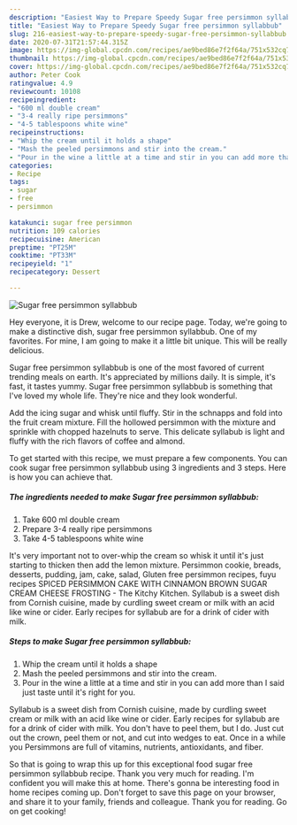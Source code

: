 ```yaml
---
description: "Easiest Way to Prepare Speedy Sugar free persimmon syllabbub"
title: "Easiest Way to Prepare Speedy Sugar free persimmon syllabbub"
slug: 216-easiest-way-to-prepare-speedy-sugar-free-persimmon-syllabbub
date: 2020-07-31T21:57:44.315Z
image: https://img-global.cpcdn.com/recipes/ae9bed86e7f2f64a/751x532cq70/sugar-free-persimmon-syllabbub-recipe-main-photo.jpg
thumbnail: https://img-global.cpcdn.com/recipes/ae9bed86e7f2f64a/751x532cq70/sugar-free-persimmon-syllabbub-recipe-main-photo.jpg
cover: https://img-global.cpcdn.com/recipes/ae9bed86e7f2f64a/751x532cq70/sugar-free-persimmon-syllabbub-recipe-main-photo.jpg
author: Peter Cook
ratingvalue: 4.9
reviewcount: 10108
recipeingredient:
- "600 ml double cream"
- "3-4 really ripe persimmons"
- "4-5 tablespoons white wine"
recipeinstructions:
- "Whip the cream until it holds a shape"
- "Mash the peeled persimmons and stir into the cream."
- "Pour in the wine a little at a time and stir in you can add more than I said just taste until it&#39;s right for you."
categories:
- Recipe
tags:
- sugar
- free
- persimmon

katakunci: sugar free persimmon 
nutrition: 109 calories
recipecuisine: American
preptime: "PT25M"
cooktime: "PT33M"
recipeyield: "1"
recipecategory: Dessert

---
```



![Sugar free persimmon syllabbub](https://img-global.cpcdn.com/recipes/ae9bed86e7f2f64a/751x532cq70/sugar-free-persimmon-syllabbub-recipe-main-photo.jpg)

Hey everyone, it is Drew, welcome to our recipe page. Today, we're going to make a distinctive dish, sugar free persimmon syllabbub. One of my favorites. For mine, I am going to make it a little bit unique. This will be really delicious.

Sugar free persimmon syllabbub is one of the most favored of current trending meals on earth. It's appreciated by millions daily. It is simple, it's fast, it tastes yummy. Sugar free persimmon syllabbub is something that I've loved my whole life. They're nice and they look wonderful.

Add the icing sugar and whisk until fluffy. Stir in the schnapps and fold into the fruit cream mixture. Fill the hollowed persimmon with the mixture and sprinkle with chopped hazelnuts to serve. This delicate syllabub is light and fluffy with the rich flavors of coffee and almond.


To get started with this recipe, we must prepare a few components. You can cook sugar free persimmon syllabbub using 3 ingredients and 3 steps. Here is how you can achieve that.

<!--inarticleads1-->

##### The ingredients needed to make Sugar free persimmon syllabbub:

1. Take 600 ml double cream
1. Prepare 3-4 really ripe persimmons
1. Take 4-5 tablespoons white wine


It&#39;s very important not to over-whip the cream so whisk it until it&#39;s just starting to thicken then add the lemon mixture. Persimmon cookie, breads, desserts, pudding, jam, cake, salad, Gluten free persimmon recipes, fuyu recipes SPICED PERSIMMON CAKE WITH CINNAMON BROWN SUGAR CREAM CHEESE FROSTING - The Kitchy Kitchen. Syllabub is a sweet dish from Cornish cuisine, made by curdling sweet cream or milk with an acid like wine or cider. Early recipes for syllabub are for a drink of cider with milk. 

<!--inarticleads2-->

##### Steps to make Sugar free persimmon syllabbub:

1. Whip the cream until it holds a shape
1. Mash the peeled persimmons and stir into the cream.
1. Pour in the wine a little at a time and stir in you can add more than I said just taste until it&#39;s right for you.


Syllabub is a sweet dish from Cornish cuisine, made by curdling sweet cream or milk with an acid like wine or cider. Early recipes for syllabub are for a drink of cider with milk. You don&#39;t have to peel them, but I do. Just cut out the crown, peel them or not, and cut into wedges to eat. Once in a while you Persimmons are full of vitamins, nutrients, antioxidants, and fiber. 

So that is going to wrap this up for this exceptional food sugar free persimmon syllabbub recipe. Thank you very much for reading. I'm confident you will make this at home. There's gonna be interesting food in home recipes coming up. Don't forget to save this page on your browser, and share it to your family, friends and colleague. Thank you for reading. Go on get cooking!
